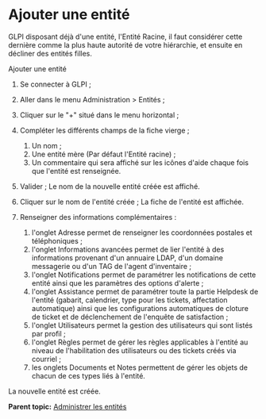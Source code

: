 Ajouter une entité
==================

GLPI disposant déjà d'une entité, l'Entité Racine, il faut considérer
cette dernière comme la plus haute autorité de votre hiérarchie, et
ensuite en décliner des entités filles.

Ajouter une entité

1.  Se connecter à GLPI ;
2.  Aller dans le menu Administration \> Entités ;
3.  Cliquer sur le "+" situé dans le menu horizontal ;
4.  Compléter les différents champs de la fiche vierge ;
    1.  Un nom ;
    2.  Une entité mère (Par défaut l'Entité racine) ;
    3.  Un commentaire qui sera affiché sur les icônes d'aide chaque
        fois que l'entité est renseignée.

5.  Valider ; Le nom de la nouvelle entité créée est affiché.
6.  Cliquer sur le nom de l'entité créée ; La fiche de l'entité est
    affichée.
7.  Renseigner des informations complémentaires :
    1.  l'onglet Adresse permet de renseigner les coordonnées postales
        et téléphoniques ;
    2.  l'onglet Informations avancées permet de lier l'entité à des
        informations provenant d'un annuaire LDAP, d'un domaine
        messagerie ou d'un TAG de l'agent d'inventaire ;
    3.  l'onglet Notifications permet de paramétrer les notifications de
        cette entité ainsi que les paramètres des options d'alerte ;
    4.  l'onglet Assistance permet de paramétrer toute la partie
        Helpdesk de l'entité (gabarit, calendrier, type pour les
        tickets, affectation automatique) ainsi que les configurations
        automatiques de cloture de ticket et de déclenchement de
        l'enquête de satisfaction ;
    5.  l'onglet Utilisateurs permet la gestion des utilisateurs qui
        sont listés par profil ;
    6.  l'onglet Règles permet de gérer les règles applicables à
        l'entité au niveau de l'habilitation des utilisateurs ou des
        tickets créés via courriel ;
    7.  les onglets Documents et Notes permettent de gérer les objets de
        chacun de ces types liés à l'entité.

La nouvelle entité est créée.

**Parent topic:** [Administrer les
entités](../glpi/administration_entity.html "Dans GLPI, administrer les entités peut se faire à partir du menu Administration > Entités.")
